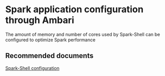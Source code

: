 <properties
    pageTitle="Spark-shell configuration"
    description="Spark-shell configuration"
    service="microsoft.hdinsight"
    resource="clusters"
    authors="bharathsreenivas"
    displayOrder="9"
    selfHelpType="resource"
    supportTopicIds="32511212,32511216"
    resourceTags=""
    productPesIds=""
    cloudEnvironments="public"
/>

# Spark application configuration through Ambari

The amount of memory and number of cores used by Spark-Shell can be configured to optimize Spark performance

## **Recommended documents**
[Spark-Shell configuration](https://hdinsight.github.io/spark/spark-shell-configuration.html)<br>
